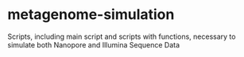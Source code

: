 # metagenome-simulation
Scripts, including main script and scripts with functions, necessary to simulate both Nanopore and Illumina Sequence Data
